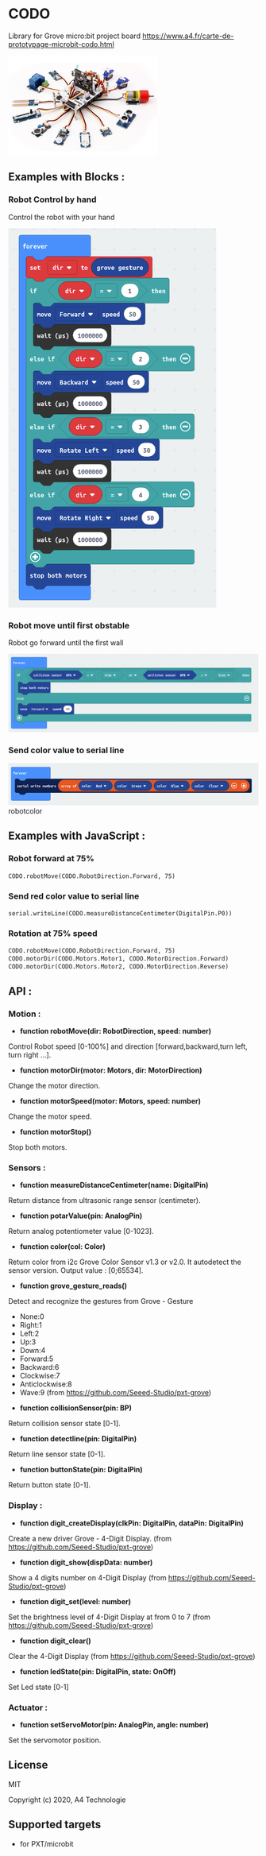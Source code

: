 # CODO
Library for Grove micro:bit project board
https://www.a4.fr/carte-de-prototypage-microbit-codo.html

![](icon.png)  

## Examples with Blocks :

### Robot Control by hand

Control the robot with your hand

![](example/robothand.png)

### Robot move until first obstable

Robot go forward until the first wall

![](example/robotwall.png)

### Send color value to serial line

![](example/robotcolor.png)robotcolor

## Examples with JavaScript :

### Robot forward at 75%

```blocks
CODO.robotMove(CODO.RobotDirection.Forward, 75)
```
### Send red color value to serial line

```blocks
serial.writeLine(CODO.measureDistanceCentimeter(DigitalPin.P0))
```
### Rotation at 75% speed

```blocks
CODO.robotMove(CODO.RobotDirection.Forward, 75)
CODO.motorDir(CODO.Motors.Motor1, CODO.MotorDirection.Forward)
CODO.motorDir(CODO.Motors.Motor2, CODO.MotorDirection.Reverse)
```

## API :

### Motion :

- **function robotMove(dir: RobotDirection, speed: number)**

Control Robot speed [0-100%] and direction [forward,backward,turn left, turn right ...].

- **function motorDir(motor: Motors, dir: MotorDirection)**

Change the motor direction.

- **function motorSpeed(motor: Motors, speed: number)**

Change the motor speed.

- **function motorStop()**

Stop both motors.

### Sensors :

- **function measureDistanceCentimeter(name: DigitalPin)**

Return distance from ultrasonic range sensor (centimeter).
    
- **function potarValue(pin: AnalogPin)**

Return analog potentiometer value [0-1023].

- **function color(col: Color)**

Return color from i2c Grove Color Sensor v1.3 or v2.0. It autodetect the sensor version. Output value : [0;65534].

- **function grove_gesture_reads()**

Detect and recognize the gestures from Grove - Gesture
* None:0
* Right:1
* Left:2
* Up:3
* Down:4
* Forward:5
* Backward:6
* Clockwise:7
* Anticlockwise:8
* Wave:9
(from https://github.com/Seeed-Studio/pxt-grove)

- **function collisionSensor(pin: BP)**

Return collision sensor state [0-1].

- **function detectline(pin: DigitalPin)**

Return line sensor state [0-1].

- **function buttonState(pin: DigitalPin)**

Return button state [0-1].

### Display :

- **function digit_createDisplay(clkPin: DigitalPin, dataPin: DigitalPin)**

Create a new driver Grove - 4-Digit Display.
(from https://github.com/Seeed-Studio/pxt-grove)

- **function digit_show(dispData: number)**

Show a 4 digits number on 4-Digit Display
(from https://github.com/Seeed-Studio/pxt-grove)

- **function digit_set(level: number)**

Set the brightness level of 4-Digit Display at from 0 to 7
(from https://github.com/Seeed-Studio/pxt-grove)

- **function digit_clear()**

Clear the 4-Digit Display
(from https://github.com/Seeed-Studio/pxt-grove)

- **function ledState(pin: DigitalPin, state: OnOff)**

Set Led state [0-1]

### Actuator :

- **function setServoMotor(pin: AnalogPin, angle: number)**

Set the servomotor position.

## License

MIT

Copyright (c) 2020, A4 Technologie

## Supported targets

* for PXT/microbit
